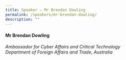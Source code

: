 ```yaml
---
title: Speaker – Mr Brendan Dowling
permalink: /speakers/mr-brendan-dowling/
description: ""
---
```

#### **Mr Brendan Dowling**

*Ambassador for Cyber Affairs and Critical Technology <br>
Department of Foreign Affairs and Trade, Australia*

